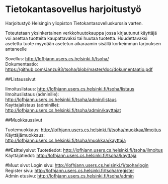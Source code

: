 # Tietokantasovellus harjoitustyö

Harjoitustyö Helsingin yliopiston Tietokantasovelluskurssia varten.

Toteutetaan yksinkertainen verkkohuutokauppa jossa kirjautunut käyttäjä voi asettaa tuotteita kaupattavaksi tai huutaa tuotetta. Huudettavaksi asetettu tuote myydään asetetun aikaraamin sisällä korkeimman tarjouksen antaneelle

Sovellus: http://lofhjann.users.cs.helsinki.fi/tsoha/ <br/>
Dokumentaatio: https://github.com/Janzu93/tsoha/blob/master/doc/dokumentaatio.pdf

##Listaussivut

Ilmoituslistaus: http://lofhjann.users.cs.helsinki.fi/tsoha/listaus <br/>
Ilmoituslistaus (adminille): http://lofhjann.users.cs.helsinki.fi/tsoha/admin/listaus <br/>
Kayttajalistaus (adminille): http://lofhjann.users.cs.helsinki.fi/tsoha/admin/kayttajat <br/>

##Muokkaussivut

Tuotemuokkaus: http://lofhjann.users.cs.helsinki.fi/tsoha/muokkaa/ilmoitus <br/>
Käyttäjämuokkaus: http://lofhjann.users.cs.helsinki.fi/tsoha/muokkaa/kayttaja

##Esittelysivut
Tuotetiedot: http://lofhjann.users.cs.helsinki.fi/tsoha/ilmoitus <br/>
Käyttäjätiedot: http://lofhjann.users.cs.helsinki.fi/tsoha/kayttaja

#Muut sivut
Login sivu: http://lofhjann.users.cs.helsinki.fi/tsoha/login <br/>
Register sivu: http://lofhjann.users.cs.helsinki.fi/tsoha/register <br/>
Admin etusivu: http://lofhjann.users.cs.helsinki.fi/tsoha/admin
